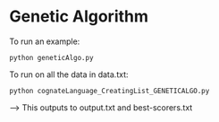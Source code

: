 # Genetic Algorithm

To run an example:

    python geneticAlgo.py

To run on all the data in data.txt:

    python cognateLanguage_CreatingList_GENETICALGO.py

--> This outputs to output.txt and best-scorers.txt
